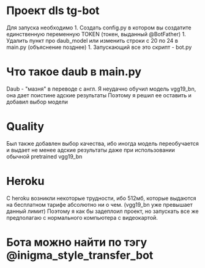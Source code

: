 # Проект dls tg-bot
Для запуска необходимо
	1. Создать config.py в котором вы создатите единственную переменную TOKEN (токен, выданный @BotFather)
    1. Удалить пункт про daub_model или изменить строки с 20 по 24 в main.py (объяснение позднее)
    1. Запускающий все это скрипт - bot.py


# Что такое daub в main.py
Daub - "мазня" в переводе с англ.
Я неудачно обучил модель vgg19_bn, она дает поистине адские результаты
Поэтому я решил ее оставить и добавил выбор модели


# Quality
Был также добавлен выбор качества, ибо иногда модель переобучается и выдает не менее адские результаты
даже при использовании обычной pretrained vgg19_bn


# Heroku
С heroku возникли некоторые трудности, ибо 512мб, которые выдаются на бесплатном тарифе абсолютно ни о чем. (vgg19_bn уже превышает данный лимит)
Поэтому я как бы задеплоил проект, но запускать все же предполагаю с нормального компьютера с видеокартой.

# Бота можно найти по тэгу @inigma_style_transfer_bot
